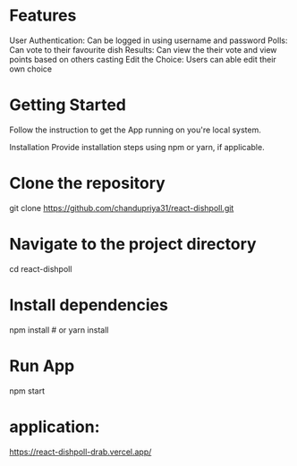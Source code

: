 # Features 
User Authentication: Can be logged in using username and password
Polls: Can vote to their favourite dish
Results: Can view the their vote and view points based on others casting
Edit the Choice: Users can able edit their own choice
# Getting Started
Follow the instruction to get the App running on you're local system.

Installation
Provide installation steps using npm or yarn, if applicable.

# Clone the repository
git clone https://github.com/chandupriya31/react-dishpoll.git

# Navigate to the project directory
cd react-dishpoll

# Install dependencies
npm install   # or yarn install

# Run App
npm start

# application: 
https://react-dishpoll-drab.vercel.app/
